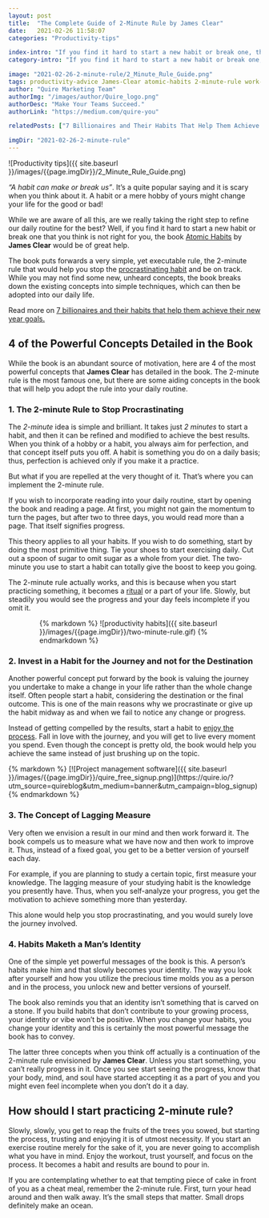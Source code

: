 ```yaml
---
layout: post
title:  "The Complete Guide of 2-Minute Rule by James Clear"
date:   2021-02-26 11:58:07
categories: "Productivity-tips"

index-intro: "If you find it hard to start a new habit or break one, the book Atomic Habits by James Clear would be of great help. Here are the detailed guideline on how to get started with the 2-minute rule and apply to your life."
category-intro: "If you find it hard to start a new habit or break one, the book Atomic Habits by James Clear would be of great help. Here are the detailed guideline on how to get started with the 2-minute rule and apply to your life."

image: "2021-02-26-2-minute-rule/2_Minute_Rule_Guide.png"
tags: productivity-advice James-Clear atomic-habits 2-minute-rule work-management-software work-management-app work-management-platform best-work-management-software work-management productivity productivity-app productivity-tool team-management-software work-management-software team-communication team-productivity task-scheduling-software increase-productivity remote-team to-do-list-app working-remotely task-management task-management-software project-management-software productivity-tips to-do-list task-list productivity-tips habit
author: "Quire Marketing Team"
authorImg: "/images/author/Quire_logo.png"
authorDesc: "Make Your Teams Succeed."
authorLink: "https://medium.com/quire-you"

relatedPosts: ["7 Billionaires and Their Habits That Help Them Achieve Their New Year Goals", "7 Productivity Rituals to Work Better Under Time Pressure", "What is Agile Project Management and How Remote Teams Implement Agile With a Team Management Software"]

imgDir: "2021-02-26-2-minute-rule"
---
```


![Productivity tips]({{ site.baseurl }}/images/{{page.imgDir}}/2_Minute_Rule_Guide.png)


*“A habit can make or break us”*. It’s a quite popular saying and it is scary when you think about it. A habit or a mere hobby of yours might change your life for the good or bad!

While we are aware of all this, are we really taking the right step to refine our daily routine for the best? Well, if you find it hard to start a new habit or break one that you think is not right for you, the book [Atomic Habits](https://www.goodreads.com/book/show/40121378-atomic-habits) by **James Clear** would be of great help.

The book puts forwards a very simple, yet executable rule, the 2-minute rule that would help you stop the [procrastinating habit](https://quire.io/blog/p/how-to-procrastinate.html) and be on track. While you may not find some new, unheard concepts, the book breaks down the existing concepts into simple techniques, which can then be adopted into our daily life.

<p class="notice">Read more on <a href="https://quire.io/blog/p/billionaires-productivity-tips.html">7 billionaires and their habits that help them achieve their new year goals.</a></p>

## 4 of the Powerful Concepts Detailed in the Book

While the book is an abundant source of motivation, here are 4 of the most powerful concepts that **James Clear** has detailed in the book. The 2-minute rule is the most famous one, but there are some aiding concepts in the book that will help you adopt the rule into your daily routine.

### 1. The 2-minute Rule to Stop Procrastinating

The *2-minute* idea is simple and brilliant. It takes just *2 minutes* to start a habit, and then it can be refined and modified to achieve the best results. When you think of a hobby or a habit, you always aim for perfection, and that concept itself puts you off. A habit is something you do on a daily basis; thus, perfection is achieved only if you make it a practice. 

But what if you are repelled at the very thought of it. That’s where you can implement the 2-minute rule.

If you wish to incorporate reading into your daily routine, start by opening the book and reading a page. At first, you might not gain the momentum to turn the pages, but after two to three days, you would read more than a page. That itself signifies progress.

This theory applies to all your habits. If you wish to do something, start by doing the most primitive thing. Tie your shoes to start exercising daily. Cut out a spoon of sugar to omit sugar as a whole from your diet. The two-minute you use to start a habit can totally give the boost to keep you going.

The 2-minute rule actually works, and this is because when you start practicing something, it becomes a [ritual](https://quire.io/blog/p/productivity-ritual.html) or a part of your life. Slowly, but steadily you would see the progress and your day feels incomplete if you omit it.

<div style="max-width: 380px; max-height: 333px; margin: 0 auto;">
{% markdown %}
![productivity habits]({{ site.baseurl }}/images/{{page.imgDir}}/two-minute-rule.gif)
{% endmarkdown %}
</div>

### 2. Invest in a Habit for the Journey and not for the Destination

Another powerful concept put forward by the book is valuing the journey you undertake to make a change in your life rather than the whole change itself. Often people start a habit, considering the destination or the final outcome. This is one of the main reasons why we procrastinate or give up the habit midway as and when we fail to notice any change or progress.

Instead of getting compelled by the results, start a habit to [enjoy the process](https://quire.io/blog/p/productivity-tips-during-lockdown.html). Fall in love with the journey, and you will get to live every moment you spend. Even though the concept is pretty old, the book would help you achieve the same instead of just brushing up on the topic.

<div class="guest-only">
{% markdown %}
[![Project management software]({{ site.baseurl }}/images/{{page.imgDir}}/quire_free_signup.png)](https://quire.io/?utm_source=quireblog&utm_medium=banner&utm_campaign=blog_signup)
{% endmarkdown %}
</div>

### 3. The Concept of Lagging Measure

Very often we envision a result in our mind and then work forward it. The book compels us to measure what we have now and then work to improve it. Thus, instead of a fixed goal, you get to be a better version of yourself each day.

For example, if you are planning to study a certain topic, first measure your knowledge. The lagging measure of your studying habit is the knowledge you presently have. Thus, when you self-analyze your progress, you get the motivation to achieve something more than yesterday. 

This alone would help you stop procrastinating, and you would surely love the journey involved.

### 4. Habits Maketh a Man’s Identity

One of the simple yet powerful messages of the book is this. A person’s habits make him and that slowly becomes your identity. The way you look after yourself and how you utilize the precious time molds you as a person and in the process, you unlock new and better versions of yourself.

The book also reminds you that an identity isn’t something that is carved on a stone. If you build habits that don’t contribute to your growing process, your identity or vibe won’t be positive. When you change your habits, you change your identity and this is certainly the most powerful message the book has to convey.

The latter three concepts when you think off actually is a continuation of the 2-minute rule envisioned by **James Clear**. Unless you start something, you can’t really progress in it. Once you see start seeing the progress, know that your body, mind, and soul have started accepting it as a part of you and you might even feel incomplete when you don’t do it a day.

## How should I start practicing 2-minute rule?

Slowly, slowly, you get to reap the fruits of the trees you sowed, but starting the process, trusting and enjoying it is of utmost necessity. If you start an exercise routine merely for the sake of it, you are never going to accomplish what you have in mind. Enjoy the workout, trust yourself, and focus on the process. It becomes a habit and results are bound to pour in.

If you are contemplating whether to eat that tempting piece of cake in front of you as a cheat meal, remember the 2-minute rule. First, turn your head around and then walk away. It’s the small steps that matter. Small drops definitely make an ocean.


[jekyll]:      http://jekyllrb.com
[jekyll-gh]:   https://github.com/jekyll/jekyll
[jekyll-help]: https://github.com/jekyll/jekyll-help